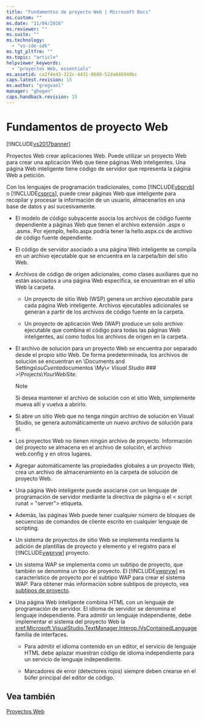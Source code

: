 ```yaml
---
title: "Fundamentos de proyecto Web | Microsoft Docs"
ms.custom: ""
ms.date: "11/04/2016"
ms.reviewer: ""
ms.suite: ""
ms.technology: 
  - "vs-ide-sdk"
ms.tgt_pltfrm: ""
ms.topic: "article"
helpviewer_keywords: 
  - "proyectos Web, essentials"
ms.assetid: ca2f4e43-322c-4431-8680-52da846940bc
caps.latest.revision: 15
ms.author: "gregvanl"
manager: "ghogen"
caps.handback.revision: 15
---
```

# Fundamentos de proyecto Web
[!INCLUDE[vs2017banner](../../code-quality/includes/vs2017banner.md)]

Proyectos Web crear aplicaciones Web. Puede utilizar un proyecto Web para crear una aplicación Web que tiene páginas Web inteligentes. Una página Web inteligente tiene código de servidor que representa la página Web a petición.  
  
 Con los lenguajes de programación tradicionales, como [!INCLUDE[vbprvb](../../code-quality/includes/vbprvb_md.md)] o [!INCLUDE[csprcs](../../data-tools/includes/csprcs_md.md)], puede crear páginas Web que inteligente para recopilar y procesar la información de un usuario, almacenarlos en una base de datos y así sucesivamente.  
  
-   El modelo de código subyacente asocia los archivos de código fuente dependiente a páginas Web que tienen el archivo extensión .aspx o .asmx. Por ejemplo, hello.aspx podría tener la hello.aspx.cs de archivo de código fuente dependiente.  
  
-   El código de servidor asociado a una página Web inteligente se compila en un archivo ejecutable que se encuentra en la carpeta/bin del sitio Web.  
  
-   Archivos de código de origen adicionales, como clases auxiliares que no están asociados a una página Web específica, se encuentran en el sitio Web la carpeta.  
  
    -   Un proyecto de sitio Web (WSP) genera un archivo ejecutable para cada página Web inteligente. Archivos ejecutables adicionales se generan a partir de los archivos de código fuente en la carpeta.  
  
    -   Un proyecto de aplicación Web (WAP) produce un solo archivo ejecutable que combina el código para todas las páginas Web inteligentes, así como todos los archivos de origen en la carpeta.  
  
-   El archivo de solución para un proyecto Web se encuentra por separado desde el propio sitio Web. De forma predeterminada, los archivos de solución se encuentran en \Documents and Settings\\*suCuenta*documentos \My\\*\< Visual Studio ### >*\Projects\\*YourWebSite*.  
  
    > [!NOTE]
    >  Si desea mantener el archivo de solución con el sitio Web, simplemente mueva allí y vuelva a abrirlo.  
  
-   Si abre un sitio Web que no tenga ningún archivo de solución en Visual Studio, se genera automáticamente un nuevo archivo de solución para él.  
  
-   Los proyectos Web no tienen ningún archivo de proyecto. Información del proyecto se almacena en el archivo de solución, el archivo web.config y en otros lugares.  
  
-   Agregar automáticamente las propiedades globales a un proyecto Web, crea un archivo de almacenamiento en la carpeta de solución de proyecto Web.  
  
-   Una página Web inteligente puede asociarse con un lenguaje de programación de servidor mediante la directiva de página o el \< script runat = "server"> etiqueta.  
  
-   Además, las páginas Web puede tener cualquier número de bloques de secuencias de comandos de cliente escrito en cualquier lenguaje de scripting.  
  
-   Un sistema de proyectos de sitio Web se implementa mediante la adición de plantillas de proyecto y elemento y el registro para el [!INCLUDE[vwprvw](../../extensibility/internals/includes/vwprvw_md.md)] proyecto.  
  
-   Un sistema WAP se implementa como un subtipo de proyecto, que también se denomina un tipo de proyecto. El [!INCLUDE[vwprvw](../../extensibility/internals/includes/vwprvw_md.md)] es característico de proyecto por el subtipo WAP para crear el sistema WAP. Para obtener más información sobre subtipos de proyecto, vea [subtipos de proyecto](../../extensibility/internals/project-subtypes.md).  
  
-   Una página Web inteligente combina HTML con un lenguaje de programación de servidor. El idioma de servidor se denomina el lenguaje independiente. Para admitir un lenguaje independiente, debe implementar el sistema del proyecto Web la <xref:Microsoft.VisualStudio.TextManager.Interop.IVsContainedLanguage> familia de interfaces.  
  
    -   Para admitir el idioma contenido en un editor, el servicio de lenguaje HTML debe aplazar muestran código de idioma independiente para un servicio de lenguaje independiente.  
  
    -   Marcadores de error (detectores rojos) siempre deben crearse en el búfer principal del editor de código.  
  
## <a name="see-also"></a>Vea también  
 [Proyectos Web](../../extensibility/internals/web-projects.md)